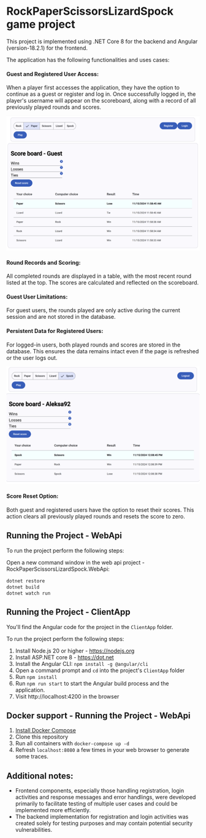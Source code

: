 # RockPaperScissorsLizardSpock game project

This project is implemented using .NET Core 8 for the backend and Angular (version-18.2.1) for the frontend.

The application has the following functionalities and uses cases:
#### Guest and Registered User Access:
When a player first accesses the application, they have the option to continue as a guest or register and log in. Once successfully logged in, the player's username will appear on the scoreboard, along with a record of all previously played rounds and scores.

![Alt text](/Images/Screenshot-Guest.png?raw=true "Optional Title")
#### Round Records and Scoring:
All completed rounds are displayed in a table, with the most recent round listed at the top. The scores are calculated and reflected on the scoreboard.
#### Guest User Limitations:
For guest users, the rounds played are only active during the current session and are not stored in the database.
#### Persistent Data for Registered Users:
For logged-in users, both played rounds and scores are stored in the database. This ensures the data remains intact even if the page is refreshed or the user logs out.

![Alt text](/Images/Screenshot-Player.png?raw=true "Optional Title")
#### Score Reset Option:
Both guest and registered users have the option to reset their scores. This action clears all previously played rounds and resets the score to zero.


## Running the Project - WebApi

To run the project perform the following steps:

Open a new command window in the web api project - RockPaperScissorsLizardSpock.WebApi:

```
dotnet restore
dotnet build
dotnet watch run
```

## Running the Project - ClientApp
You'll find the Angular code for the project in the `ClientApp` folder.

To run the project perform the following steps:
1. Install Node.js 20 or higher - https://nodejs.org
2. Install ASP.NET core 8 - https://dot.net
3. Install the Angular CLI:
    `npm install -g @angular/cli`
4. Open a command prompt and `cd` into the project's `ClientApp` folder
5. Run `npm install`
6. Run `npm run start` to start the Angular build process and the application.
8. Visit http://localhost:4200 in the browser

## Docker support - Running the Project - WebApi
1. [Install Docker Compose](https://docs.docker.com/compose/install/)
2. Clone this repository
3. Run all containers with `docker-compose up -d`
4. Refresh `localhost:8080` a few times in your web browser to generate some traces. 


## Additional notes:

* Frontend components, especially those handling registration, login activities and response messages and error handlings, were developed primarily to facilitate testing of multiple user cases and could be implemented more efficiently.
* The backend implementation for registration and login activities was created solely for testing purposes and may contain potential security vulnerabilities.


